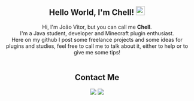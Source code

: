 <div align="center">
  
## Hello World, I'm Chell! <img src="https://github.com/TheDudeThatCode/TheDudeThatCode/blob/master/Assets/Earth.gif" width="24px">

  Hi, I'm João Vitor, but you can call me **Chell**.<br>
  I'm a Java student, developer and Minecraft plugin enthusiast.<br>
  Here on my github I post some freelance projects and some ideas for plugins and studies, feel free to call me to talk about it, either to help or to give me some tips!<br>
<br>  

## Contact Me

<div> 
  <a href = "mailto:devchell@outlook.com"><img src="https://img.shields.io/badge/-EMail-0078D4?style=for-the-badge&logo=microsoftoutlook&logoColor=white" target="_blank"></a>
  <a href="https://www.linkedin.com/in/devchell" target="_blank"><img src="https://img.shields.io/badge/-LinkedIn-%230077B5?style=for-the-badge&logo=linkedin&logoColor=white" target="_blank"></a> 
</div>

